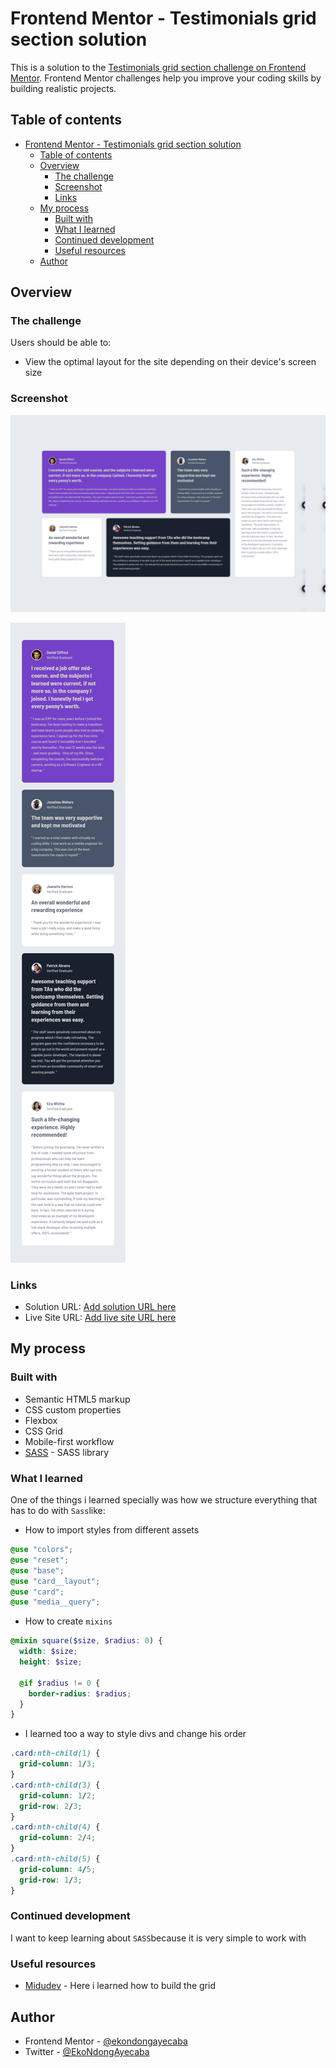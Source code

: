 # Frontend Mentor - Testimonials grid section solution

This is a solution to the [Testimonials grid section challenge on Frontend Mentor](https://www.frontendmentor.io/challenges/testimonials-grid-section-Nnw6J7Un7). Frontend Mentor challenges help you improve your coding skills by building realistic projects.

## Table of contents

- [Frontend Mentor - Testimonials grid section solution](#frontend-mentor---testimonials-grid-section-solution)
  - [Table of contents](#table-of-contents)
  - [Overview](#overview)
    - [The challenge](#the-challenge)
    - [Screenshot](#screenshot)
    - [Links](#links)
  - [My process](#my-process)
    - [Built with](#built-with)
    - [What I learned](#what-i-learned)
    - [Continued development](#continued-development)
    - [Useful resources](#useful-resources)
  - [Author](#author)

## Overview

### The challenge

Users should be able to:

- View the optimal layout for the site depending on their device's screen size

### Screenshot

![Macbook](screenshots/Macbook-Air-1559x975.png)

![iPhone14](screenshots/iPhone-14-Pro-393x2176.png)

### Links

- Solution URL: [Add solution URL here](https://your-solution-url.com)
- Live Site URL: [Add live site URL here](https://your-live-site-url.com)

## My process

### Built with

- Semantic HTML5 markup
- CSS custom properties
- Flexbox
- CSS Grid
- Mobile-first workflow
- [SASS](https://sass-lang.com/documentation/) - SASS library

### What I learned

One of the things i learned specially was how we structure everything that has to do with `Sass`like:

- How to import styles from different assets

```scss
@use "colors";
@use "reset";
@use "base";
@use "card__layout";
@use "card";
@use "media__query";
```

- How to create `mixins`

```scss
@mixin square($size, $radius: 0) {
  width: $size;
  height: $size;

  @if $radius != 0 {
    border-radius: $radius;
  }
}
```

- I learned too a way to style divs and change his order

```css
.card:nth-child(1) {
  grid-column: 1/3;
}
.card:nth-child(3) {
  grid-column: 1/2;
  grid-row: 2/3;
}
.card:nth-child(4) {
  grid-column: 2/4;
}
.card:nth-child(5) {
  grid-column: 4/5;
  grid-row: 1/3;
}
```

### Continued development

I want to keep learning about `SASS`because it is very simple to work with

### Useful resources

- [Midudev](https://www.youtube.com/watch?v=iTjkiI8QQsM&ab_channel=midulive) - Here i learned how to build the grid

## Author

- Frontend Mentor - [@ekondongayecaba](https://www.frontendmentor.io/profile/EkoNdongAyecaba)
- Twitter - [@EkoNdongAyecaba](https://x.com/Shiitake_EGBM)
